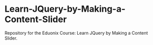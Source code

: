 # Learn-JQuery-by-Making-a-Content-Slider
Repository for the Eduonix Course: Learn JQuery by Making a Content Slider.
